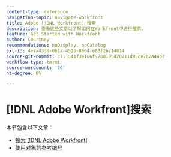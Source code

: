 ```yaml
---
content-type: reference
navigation-topic: navigate-workfront
title: Adobe [!DNL Workfront] 搜索
description: 查看这些文章以了解如何在Workfront中进行搜索。
feature: Get Started with Workfront
author: Courtney
recommendations: noDisplay, noCatalog
exl-id: 4e7a4338-0b1a-4516-8604-e80f26714814
source-git-commit: c711541f3e166f9700195420711d95ce782a44b2
workflow-type: tm+mt
source-wordcount: '26'
ht-degree: 0%

---
```


# [!DNL Adobe Workfront]搜索

本节包含以下文章：

* [搜索 [!DNL Adobe Workfront]](../../../workfront-basics/navigate-workfront/search/search-workfront.md)
* [使用对象的参考编号](../../../workfront-basics/navigate-workfront/search/reference-number-of-objects.md)
